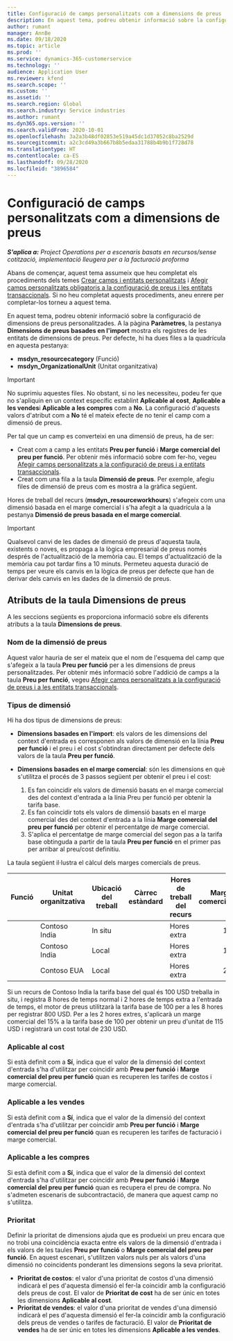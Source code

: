 ```yaml
---
title: Configuració de camps personalitzats com a dimensions de preus
description: En aquest tema, podreu obtenir informació sobre la configuració de dimensions de preus amb camps personalitzats.
author: rumant
manager: AnnBe
ms.date: 09/18/2020
ms.topic: article
ms.prod: ''
ms.service: dynamics-365-customerservice
ms.technology: ''
audience: Application User
ms.reviewer: kfend
ms.search.scope: ''
ms.custom: ''
ms.assetid: ''
ms.search.region: Global
ms.search.industry: Service industries
ms.author: rumant
ms.dyn365.ops.version: ''
ms.search.validFrom: 2020-10-01
ms.openlocfilehash: 3a2a3b48df02853e519a45dc1d37052c8ba2529d
ms.sourcegitcommit: a2c3cd49a3b667b8b5edaa31788b4b9b1f728d78
ms.translationtype: HT
ms.contentlocale: ca-ES
ms.lasthandoff: 09/28/2020
ms.locfileid: "3896584"
---
```

# <a name="set-up-custom-fields-as-pricing-dimensions"></a>Configuració de camps personalitzats com a dimensions de preus

_**S'aplica a:** Project Operations per a escenaris basats en recursos/sense cotització, implementació lleugera per a la facturació proforma_

Abans de començar, aquest tema assumeix que heu completat els procediments dels temes [Crear camps i entitats personalitzats](create-custom-fields-entities-pricing-dimensions.md) i [Afegir camps personalitzats obligatoris a la configuració de preus i les entitats transaccionals](add-custom-fields-price-setup-transactional-entities.md). Si no heu completat aquests procediments, aneu enrere per completar-los torneu a aquest tema. 

En aquest tema, podreu obtenir informació sobre la configuració de dimensions de preus personalitzades. A la pàgina **Paràmetres**, la pestanya **Dimensions de preus basades en l'import** mostra els registres de les entitats de dimensions de preus. Per defecte, hi ha dues files a la quadrícula en aquesta pestanya:

- **msdyn_resourcecategory** (Funció)
- **msdyn_OrganizationalUnit** (Unitat organitzativa)

> [!IMPORTANT]
> No suprimiu aquestes files. No obstant, si no les necessiteu, podeu fer que no s'apliquin en un context específic establint **Aplicable al cost**, **Aplicable a les vendes**i **Aplicable a les compres** com a **No**. La configuració d'aquests valors d'atribut com a **No** té el mateix efecte de no tenir el camp com a dimensió de preus.

Per tal que un camp es converteixi en una dimensió de preus, ha de ser:

- Creat com a camp a les entitats **Preu per funció** i **Marge comercial del preu per funció**. Per obtenir més informació sobre com fer-ho, vegeu [Afegir camps personalitzats a la configuració de preus i a entitats transaccionals](add-custom-fields-price-setup-transactional-entities.md).
- Creat com una fila a la taula **Dimensió de preus**. Per exemple, afegiu files de dimensió de preus com es mostra a la gràfica següent. 

Hores de treball del recurs (**msdyn_resourceworkhours**) s'afegeix com una dimensió basada en el marge comercial i s'ha afegit a la quadrícula a la pestanya **Dimensió de preus basada en el marge comercial**.

> [!IMPORTANT]
> Qualsevol canvi de les dades de dimensió de preus d'aquesta taula, existents o noves, es propaga a la lògica empresarial de preus només després de l'actualització de la memòria cau. El temps d'actualització de la memòria cau pot tardar fins a 10 minuts. Permeteu aquesta duració de temps per veure els canvis en la lògica de preus per defecte que han de derivar dels canvis en les dades de la dimensió de preus.


## <a name="attributes-of-the-pricing-dimensions-table"></a>Atributs de la taula Dimensions de preus
A les seccions següents es proporciona informació sobre els diferents atributs a la taula **Dimensions de preus**.

### <a name="pricing-dimension-name"></a>Nom de la dimensió de preus
Aquest valor hauria de ser el mateix que el nom de l'esquema del camp que s'afegeix a la taula **Preu per funció** per a les dimensions de preus personalitzades. Per obtenir més informació sobre l'addició de camps a la taula **Preu per funció**, vegeu [Afegir camps personalitzats a la configuració de preus i a les entitats transaccionals](add-custom-fields-price-setup-transactional-entities.md).

### <a name="type-of-dimension"></a>Tipus de dimensió
Hi ha dos tipus de dimensions de preus:
  
  - **Dimensions basades en l'import**: els valors de les dimensions del context d'entrada es corresponen als valors de dimensió en la línia **Preu per funció** i el preu i el cost s'obtindran directament per defecte dels valors de la taula **Preu per funció**.
  - **Dimensions basades en el marge comercial**: són les dimensions en què s'utilitza el procés de 3 passos següent per obtenir el preu i el cost:
 
    1. Es fan coincidir els valors de dimensió basats en el marge comercial des del context d'entrada a la línia Preu per funció per obtenir la tarifa base.
    2. Es fan coincidir tots els valors de dimensió basats en el marge comercial des del context d'entrada a la línia **Marge comercial del preu per funció** per obtenir el percentatge de marge comercial.
    3. S'aplica el percentatge de marge comercial del segon pas a la tarifa base obtinguda a partir de la taula **Preu per funció** en el primer pas per arribar al preu/cost definitiu.
   
   La taula següent il·lustra el càlcul dels marges comercials de preus.
  
| Funció        | Unitat organitzativa    |Ubicació del treball      |Càrrec estàndard      |Hores de treball del recurs      |  Marge comercial|
| ------------|-------------|-------------------|--------------------|-------------------------|--------:|
|             | Contoso India|In situ            |                    |Hores extra                 |15     |
|             | Contoso India|Local             |                    |Hores extra                 |10     |
|             | Contoso EUA   |Local             |                    |Hores extra                 |20     |


Si un recurs de Contoso India la tarifa base del qual és 100 USD treballa in situ, i registra 8 hores de temps normal i 2 hores de temps extra a l'entrada de temps, el motor de preus utilitzarà la tarifa base de 100 per a les 8 hores per registrar 800 USD. Per a les 2 hores extres, s'aplicarà un marge comercial del 15% a la tarifa base de 100 per obtenir un preu d'unitat de 115 USD i registrarà un cost total de 230 USD.

### <a name="applicable-to-cost"></a>Aplicable al cost 
Si està definit com a **Sí**, indica que el valor de la dimensió del context d'entrada s'ha d'utilitzar per coincidir amb **Preu per funció** i **Marge comercial del preu per funció** quan es recuperen les tarifes de costos i marge comercial.

### <a name="applicable-to-sales"></a>Aplicable a les vendes
Si està definit com a **Sí**, indica que el valor de la dimensió del context d'entrada s'ha d'utilitzar per coincidir amb **Preu per funció** i **Marge comercial del preu per funció** quan es recuperen les tarifes de facturació i marge comercial.

### <a name="applicable-to-purchase"></a>Aplicable a les compres
Si està definit com a **Sí**, indica que el valor de la dimensió del context d'entrada s'ha d'utilitzar per coincidir amb **Preu per funció** i **Marge comercial del preu per funció** quan es recupera el preu de compra. No s'admeten escenaris de subcontractació, de manera que aquest camp no s'utilitza. 

### <a name="priority"></a>Prioritat
Definir la prioritat de dimensions ajuda que es produeixi un preu encara que no trobi una coincidència exacta entre els valors de la dimensió d'entrada i els valors de les taules **Preu per funció** o **Marge comercial del preu per funció**. En aquest escenari, s'utilitzen valors nuls per als valors d'una dimensió no coincidents ponderant les dimensions segons la seva prioritat.

- **Prioritat de costos**: el valor d'una prioritat de costos d'una dimensió indicarà el pes d'aquesta dimensió el fer-la coincidir amb la configuració dels preus de cost. El valor de **Prioritat de cost** ha de ser únic en totes les dimensions **Aplicable al cost**.
- **Prioritat de vendes**: el valor d'una prioritat de vendes d'una dimensió indicarà el pes d'aquesta dimensió el fer-la coincidir amb la configuració dels preus de vendes o tarifes de facturació. El valor de **Prioritat de vendes** ha de ser únic en totes les dimensions **Aplicable a les vendes**.

